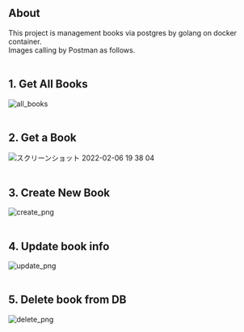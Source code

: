 ## About
This project is management books via postgres by golang on docker container.  
Images calling by Postman as follows.
<br />
<br />
## 1. Get All Books
![all_books](https://user-images.githubusercontent.com/23568840/152676051-24198dc5-80dd-41ca-9b13-43d97554fb8c.png)
<br />
<br />
## 2. Get a Book
![スクリーンショット 2022-02-06 19 38 04](https://user-images.githubusercontent.com/23568840/152676975-373a80ab-b885-4d91-99e7-bc90b43bce17.png)
<br />
<br />
## 3. Create New Book
![create_png](https://user-images.githubusercontent.com/23568840/152676058-d8985ba0-7535-407a-bed4-620f765e7f5f.png)
<br />
<br />
## 4. Update book info
![update_png](https://user-images.githubusercontent.com/23568840/152676062-bc066cf5-1c08-475e-b266-01805468d9d3.png)
<br />
<br />
## 5. Delete book from DB
![delete_png](https://user-images.githubusercontent.com/23568840/152676067-cb14e2a0-adb1-4ebb-9cf6-8c53aba8f8d7.png)
